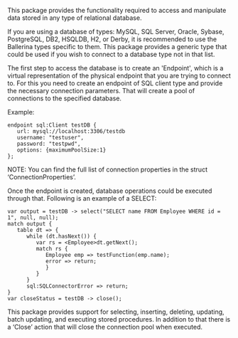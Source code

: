 This package provides the functionality required to access and manipulate data stored in any type of relational database. 

If you are using a database of types: MySQL, SQL Server, Oracle, Sybase, PostgreSQL, DB2, HSQLDB, H2, or Derby, it is recommended to use the Ballerina types specific to them. This package provides a generic type that could be used if you wish to connect to a database type not in that list.

The first step to access the database is to create an 'Endpoint', which is a virtual representation of the physical endpoint that you are trying to connect to. For this you need to create an endpoint of SQL client type and provide the necessary connection parameters. That will create a pool of connections to the specified database.

Example:
```
endpoint sql:Client testDB {
   url: mysql://localhost:3306/testdb
   username: "testuser",
   password: "testpwd",
   options: {maximumPoolSize:1}
};
```
NOTE: You can find the full list of connection properties in the struct ‘ConnectionProperties’.

Once the endpoint is created, database operations could be executed through that. Following is an example of a SELECT:
```
var output = testDB -> select("SELECT name FROM Employee WHERE id = 1", null, null);
match output {
   table dt => {
      while (dt.hasNext()) {
         var rs = <Employee>dt.getNext();
         match rs {
            Employee emp => testFunction(emp.name);
            error => return;
            }
         }
      }
      sql:SQLConnectorError => return;
}
var closeStatus = testDB -> close();
```
This package provides support for selecting, inserting, deleting, updating, batch updating, and executing stored procedures. In addition to that there is a ‘Close’ action that will close the connection pool when executed.

